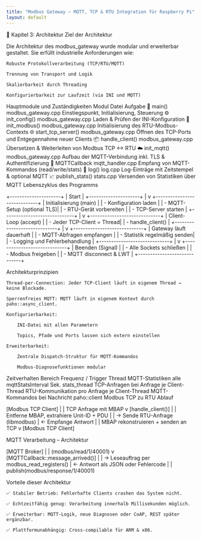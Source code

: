 ```yaml
---
title: "Modbus Gateway – MQTT, TCP & RTU Integration für Raspberry Pi"
layout: default
---
```


🧱 Kapitel 3: Architektur
Ziel der Architektur

Die Architektur des modbus_gateway wurde modular und erweiterbar gestaltet. Sie erfüllt industrielle Anforderungen wie:

    Robuste Protokollverarbeitung (TCP/RTU/MQTT)

    Trennung von Transport und Logik

    Skalierbarkeit durch Threading

    Konfigurierbarkeit zur Laufzeit (via INI und MQTT)

Hauptmodule und Zuständigkeiten
Modul	Datei	Aufgabe
🔁 main()	modbus_gateway.cpp	Einstiegspunkt, Initialisierung, Steuerung
⚙️ init_config()	modbus_gateway.cpp	Laden & Prüfen der INI-Konfiguration
🔌 init_modbus()	modbus_gateway.cpp	Initialisierung des RTU-Modbus-Contexts
🌐 start_tcp_server()	modbus_gateway.cpp	Öffnen des TCP-Ports und Entgegennahme neuer Clients
📦 handle_client()	modbus_gateway.cpp	Übersetzen & Weiterleiten von Modbus TCP <-> RTU
☁️ init_mqtt()	modbus_gateway.cpp	Aufbau der MQTT-Verbindung inkl. TLS & Authentifizierung
🧠 MQTTCallback	mqtt_handler.cpp	Empfang von MQTT-Kommandos (read/write/stats)
🧾 log()	log.cpp	Log-Einträge mit Zeitstempel & optional MQTT
📈 publish_stats()	stats.cpp	Versenden von Statistiken über MQTT
Lebenszyklus des Programms

+---------------------+
|       Start         |
+---------------------+
          |
          v
+-----------------------------+
| Initialisierung (main)      |
| - Konfiguration laden       |
| - MQTT-Setup (optional TLS)|
| - RTU-Gerät vorbereiten     |
| - TCP-Server starten        |
+-----------------------------+
          |
          v
+-----------------------------+
|  Client-Loop (accept)       |
|  - Jeder TCP-Client = Thread|
|  - handle_client()          |
+-----------------------------+
          |
          v
+-----------------------------+
|  Gateway läuft dauerhaft    |
|  - MQTT-Abfragen empfangen  |
|  - Statistik regelmäßig senden|
|  - Logging und Fehlerbehandlung |
+-----------------------------+
          |
          v
+-----------------------------+
|      Beenden (Signal)       |
|  - Alle Sockets schließen   |
|  - Modbus freigeben         |
|  - MQTT disconnect & LWT    |
+-----------------------------+

Architekturprinzipien

    Thread-per-Connection: Jeder TCP-Client läuft in eigenem Thread → keine Blockade.

    Sperrenfreies MQTT: MQTT läuft in eigenem Kontext durch paho::async_client.

    Konfigurierbarkeit:

        INI-Datei mit allen Parametern

        Topics, Pfade und Ports lassen sich extern einstellen

    Erweiterbarkeit:

        Zentrale Dispatch-Struktur für MQTT-Kommandos

        Modbus-Diagnosefunktionen modular

Zeitverhalten
Bereich	Frequenz / Trigger	Thread
MQTT-Statistiken	alle mqttStatsInterval Sek.	stats_thread
TCP-Anfragen	bei Anfrage	je Client-Thread
RTU-Kommunikation	pro Anfrage	je Client-Thread
MQTT-Kommandos	bei Nachricht	paho::client
Modbus TCP zu RTU Ablauf

[Modbus TCP Client]
    |
    | TCP Anfrage mit MBAP
    v
[handle_client()]
    |
    | Entferne MBAP, extrahiere Unit-ID + PDU
    |
    | -> Sende RTU-Anfrage (libmodbus)
    | <- Empfange Antwort
    |
    | MBAP rekonstruieren + senden an TCP
    v
[Modbus TCP Client]

MQTT Verarbeitung – Architektur

[MQTT Broker]
     |
     | (modbus/read/1/40001)
     v
[MQTTCallback::message_arrived()]
     |
     | -> Leseauftrag per modbus_read_registers()
     | <- Antwort als JSON oder Fehlercode
     |
     | publish(modbus/response/1/40001)

Vorteile dieser Architektur

    ✅ Stabiler Betrieb: Fehlerhafte Clients crashen das System nicht.

    ✅ Echtzeitfähig genug: Verarbeitung innerhalb Millisekunden möglich.

    ✅ Erweiterbar: MQTT-Logik, neue Diagnosen oder CoAP, REST später ergänzbar.

    ✅ Plattformunabhängig: Cross-compilable für ARM & x86.

